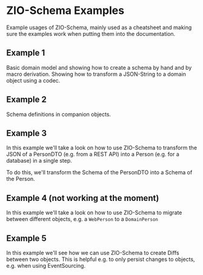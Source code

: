 # ZIO-Schema Examples


Example usages of ZIO-Schema, mainly used as a cheatsheet and making sure the examples work
when putting them into the documentation.

## Example 1
Basic domain model and showing how to create a schema by hand and by macro derivation.
Showing how to transform a JSON-String to a domain object using a codec.


## Example 2
Schema definitions in companion objects. 

## Example 3
In this example we'll take a look on how to use ZIO-Schema to
transform the JSON of a PersonDTO (e.g. from a REST API) into a Person (e.g. for a database) in a single step.

To do this, we'll transform the Schema of the PersonDTO into a Schema of the Person.


## Example 4 (not working at the moment)
In this example we'll take a look on how to use ZIO-Schema to migrate between different objects, 
e.g. a `WebPerson` to a `DomainPerson`

## Example 5
In this example we'll see how we can use ZIO-Schema to create Diffs between two objects. This is helpful 
e.g. to only persist changes to objects, e.g. when using EventSourcing.
